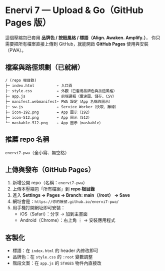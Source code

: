 # Enervi 7 — Upload & Go（GitHub Pages 版）
這個壓縮包已套用 **品牌色 / 按鈕風格 / 標語（Align. Awaken. Amplify.）**，
你只需要把所有檔案直接上傳到 GitHub，就能開啟 **GitHub Pages** 使用與安裝（PWA）。

## 檔案與路徑規劃（已就緒）
```
/ (repo 根目錄)
├─ index.html          ← 入口頁
├─ style.css           ← 外觀（已套用品牌色與按鈕風格）
├─ app.js              ← 前端邏輯（雷達圖、儲存、CSV）
├─ manifest.webmanifest← PWA 設定（App 名稱與圖示）
├─ sw.js               ← Service Worker（快取、離線）
├─ icon-192.png        ← App 圖示（192）
├─ icon-512.png        ← App 圖示（512）
└─ maskable-512.png    ← App 圖示（maskable）
```

## 推薦 repo 名稱
`enervi7-pwa`（全小寫、無空格）

## 上傳與發布（GitHub Pages）
1. 新增公開 repo（名稱：`enervi7-pwa`）
2. 上傳本壓縮包「所有檔案」到 **repo 根目錄**
3. 進入 **Settings → Pages → Branch: main（/root） → Save**
4. 網址會是：`https://你的帳號.github.io/enervi7-pwa/`
5. 用手機打開網址即可安裝：
   - iOS（Safari）：分享 → 加到主畫面
   - Android（Chrome）：右上角 ⋮ → 安裝應用程式

## 客製化
- 標語：在 `index.html` 的 header 內修改即可
- 品牌色：在 `style.css` 的 `:root` 變數調整
- 階段文案：在 `app.js` 的 `STAGES` 物件內直接改
